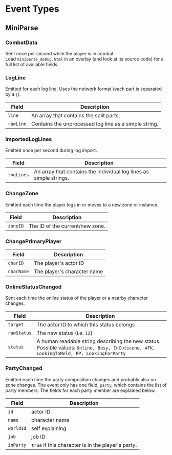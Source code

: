 # Event Types

## MiniParse

### CombatData

Sent once per second while the player is in combat.<br>
Load `miniparse_debug.html` in an overlay (and look at its source code) for a full list of available fields.

### LogLine

Emitted for each log line. Uses the network format (each part is separated by a `|`).

Field | Description
------|--------------
`line`|An array that contains the split parts.
`rawLine`|Contains the unprocessed log line as a simple string.

### ImportedLogLines

Emitted once per second during log import.

Field | Description
------|--------------
`logLines`|An array that contains the individual log lines as simple strings.

### ChangeZone

Emitted each time the player logs in or moves to a new zone or instance.

Field | Description
------|--------------
`zoneID`|The ID of the current/new zone.

### ChangePrimaryPlayer

Field | Description
------|--------------
`charID`|The player's actor ID
`charName`|The player's character name

### OnlineStatusChanged

Sent each time the online status of the player or a nearby character changes.

Field | Description
------|--------------
`target`|The actor ID to which this status belongs
`rawStatus`|The new status (i.e. `12`)
`status`|A human readable string describing the new status. Possible values: `Online, Busy, InCutscene, AFK, LookingToMeld, RP, LookingForParty`

### PartyChanged

Emitted each time the party composition changes and probably also on zone changes. The event only has one field, `party`, which contains the list of party members. The fields for each party member are explained below.

Field | Description
------|--------------
`id`|actor ID
`name`|character name
`worldId`|self explaining
`job`|job ID
`inParty`|`true` if this character is in the player's party.


